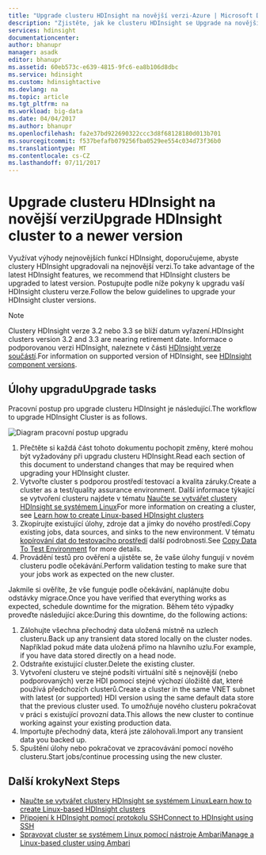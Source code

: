 ```yaml
---
title: "Upgrade clusteru HDInsight na novější verzi-Azure | Microsoft Docs"
description: "Zjistěte, jak ke clusteru HDInsight se Upgrade na novější verzi."
services: hdinsight
documentationcenter: 
author: bhanupr
manager: asadk
editor: bhanupr
ms.assetid: 60eb573c-e639-4815-9fc6-ea8b106d8dbc
ms.service: hdinsight
ms.custom: hdinsightactive
ms.devlang: na
ms.topic: article
ms.tgt_pltfrm: na
ms.workload: big-data
ms.date: 04/04/2017
ms.author: bhanupr
ms.openlocfilehash: fa2e37bd922690322ccc3d8f68128180d013b701
ms.sourcegitcommit: f537befafb079256fba0529ee554c034d73f36b0
ms.translationtype: MT
ms.contentlocale: cs-CZ
ms.lasthandoff: 07/11/2017
---
```

# <a name="upgrade-hdinsight-cluster-to-a-newer-version"></a><span data-ttu-id="e79a2-103">Upgrade clusteru HDInsight na novější verzi</span><span class="sxs-lookup"><span data-stu-id="e79a2-103">Upgrade HDInsight cluster to a newer version</span></span>
<span data-ttu-id="e79a2-104">Využívat výhody nejnovějších funkcí HDInsight, doporučujeme, abyste clustery HDInsight upgradovali na nejnovější verzi.</span><span class="sxs-lookup"><span data-stu-id="e79a2-104">To take advantage of the latest HDInsight features, we recommend that HDInsight clusters be upgraded to latest version.</span></span> <span data-ttu-id="e79a2-105">Postupujte podle níže pokyny k upgradu vaší HDInsight clusteru verze.</span><span class="sxs-lookup"><span data-stu-id="e79a2-105">Follow the below guidelines to upgrade your HDInsight cluster versions.</span></span>

> [!NOTE]
> <span data-ttu-id="e79a2-106">Clustery HDInsight verze 3.2 nebo 3.3 se blíží datum vyřazení.</span><span class="sxs-lookup"><span data-stu-id="e79a2-106">HDInsight clusters version 3.2 and 3.3 are nearing retirement date.</span></span> <span data-ttu-id="e79a2-107">Informace o podporovanou verzi HDInsight, naleznete v části [HDInsight verze součástí](hdinsight-component-versioning.md#supported-hdinsight-versions).</span><span class="sxs-lookup"><span data-stu-id="e79a2-107">For information on supported version of HDInsight, see [HDInsight component versions](hdinsight-component-versioning.md#supported-hdinsight-versions).</span></span>
>
>

## <a name="upgrade-tasks"></a><span data-ttu-id="e79a2-108">Úlohy upgradu</span><span class="sxs-lookup"><span data-stu-id="e79a2-108">Upgrade tasks</span></span>
<span data-ttu-id="e79a2-109">Pracovní postup pro upgrade clusteru HDInsight je následující.</span><span class="sxs-lookup"><span data-stu-id="e79a2-109">The workflow to upgrade HDInsight Cluster is as follows.</span></span>

![Diagram pracovní postup upgradu](./media/hdinsight-upgrade-cluster/upgrade-workflow.png)

1. <span data-ttu-id="e79a2-111">Přečtěte si každá část tohoto dokumentu pochopit změny, které mohou být vyžadovány při upgradu clusteru HDInsight.</span><span class="sxs-lookup"><span data-stu-id="e79a2-111">Read each section of this document to understand changes that may be required when upgrading your HDInsight cluster.</span></span>
2. <span data-ttu-id="e79a2-112">Vytvořte cluster s podporou prostředí testovací a kvalita záruky.</span><span class="sxs-lookup"><span data-stu-id="e79a2-112">Create a cluster as a test/quality assurance environment.</span></span> <span data-ttu-id="e79a2-113">Další informace týkající se vytvoření clusteru najdete v tématu [Naučte se vytvářet clustery HDInsight se systémem Linux](hdinsight-hadoop-provision-linux-clusters.md)</span><span class="sxs-lookup"><span data-stu-id="e79a2-113">For more information on creating a cluster, see [Learn how to create Linux-based HDInsight clusters](hdinsight-hadoop-provision-linux-clusters.md)</span></span>
3. <span data-ttu-id="e79a2-114">Zkopírujte existující úlohy, zdroje dat a jímky do nového prostředí.</span><span class="sxs-lookup"><span data-stu-id="e79a2-114">Copy existing jobs, data sources, and sinks to the new environment.</span></span> <span data-ttu-id="e79a2-115">V tématu [kopírování dat do testovacího prostředí](hdinsight-migrate-from-windows-to-linux.md#copy-data-to-the-test-environment) další podrobnosti.</span><span class="sxs-lookup"><span data-stu-id="e79a2-115">See [Copy Data To Test Environment](hdinsight-migrate-from-windows-to-linux.md#copy-data-to-the-test-environment) for more details.</span></span>
4. <span data-ttu-id="e79a2-116">Provádění testů pro ověření a ujistěte se, že vaše úlohy fungují v novém clusteru podle očekávání.</span><span class="sxs-lookup"><span data-stu-id="e79a2-116">Perform validation testing to make sure that your jobs work as expected on the new cluster.</span></span>


<span data-ttu-id="e79a2-117">Jakmile si ověříte, že vše funguje podle očekávání, naplánujte dobu odstávky migrace.</span><span class="sxs-lookup"><span data-stu-id="e79a2-117">Once you have verified that everything works as expected, schedule downtime for the migration.</span></span> <span data-ttu-id="e79a2-118">Během této výpadky proveďte následující akce:</span><span class="sxs-lookup"><span data-stu-id="e79a2-118">During this downtime, do the following actions:</span></span>

1.  <span data-ttu-id="e79a2-119">Zálohujte všechna přechodný data uložená místně na uzlech clusteru.</span><span class="sxs-lookup"><span data-stu-id="e79a2-119">Back up any transient data stored locally on the cluster nodes.</span></span> <span data-ttu-id="e79a2-120">Například pokud máte data uložená přímo na hlavního uzlu.</span><span class="sxs-lookup"><span data-stu-id="e79a2-120">For example, if you have data stored directly on a head node.</span></span>
2.  <span data-ttu-id="e79a2-121">Odstraňte existující cluster.</span><span class="sxs-lookup"><span data-stu-id="e79a2-121">Delete the existing cluster.</span></span>
3.  <span data-ttu-id="e79a2-122">Vytvoření clusteru ve stejné podsíti virtuální sítě s nejnovější (nebo podporovaných) verze HDI pomocí stejné výchozí úložiště dat, které používá předchozích clusterů.</span><span class="sxs-lookup"><span data-stu-id="e79a2-122">Create a cluster in the same VNET subnet with latest (or supported) HDI version using the same default data store that the previous cluster used.</span></span> <span data-ttu-id="e79a2-123">To umožňuje nového clusteru pokračovat v práci s existující provozní data.</span><span class="sxs-lookup"><span data-stu-id="e79a2-123">This allows the new cluster to continue working against your existing production data.</span></span>
4.  <span data-ttu-id="e79a2-124">Importujte přechodný data, která jste zálohovali.</span><span class="sxs-lookup"><span data-stu-id="e79a2-124">Import any transient data you backed up.</span></span>
5.  <span data-ttu-id="e79a2-125">Spuštění úlohy nebo pokračovat ve zpracovávání pomocí nového clusteru.</span><span class="sxs-lookup"><span data-stu-id="e79a2-125">Start jobs/continue processing using the new cluster.</span></span>

## <a name="next-steps"></a><span data-ttu-id="e79a2-126">Další kroky</span><span class="sxs-lookup"><span data-stu-id="e79a2-126">Next Steps</span></span>
* [<span data-ttu-id="e79a2-127">Naučte se vytvářet clustery HDInsight se systémem Linux</span><span class="sxs-lookup"><span data-stu-id="e79a2-127">Learn how to create Linux-based HDInsight clusters</span></span>](hdinsight-hadoop-provision-linux-clusters.md)
* [<span data-ttu-id="e79a2-128">Připojení k HDInsight pomocí protokolu SSH</span><span class="sxs-lookup"><span data-stu-id="e79a2-128">Connect to HDInsight using SSH</span></span>](hdinsight-hadoop-linux-use-ssh-unix.md)
* [<span data-ttu-id="e79a2-129">Spravovat cluster se systémem Linux pomocí nástroje Ambari</span><span class="sxs-lookup"><span data-stu-id="e79a2-129">Manage a Linux-based cluster using Ambari</span></span>](hdinsight-hadoop-manage-ambari.md)

